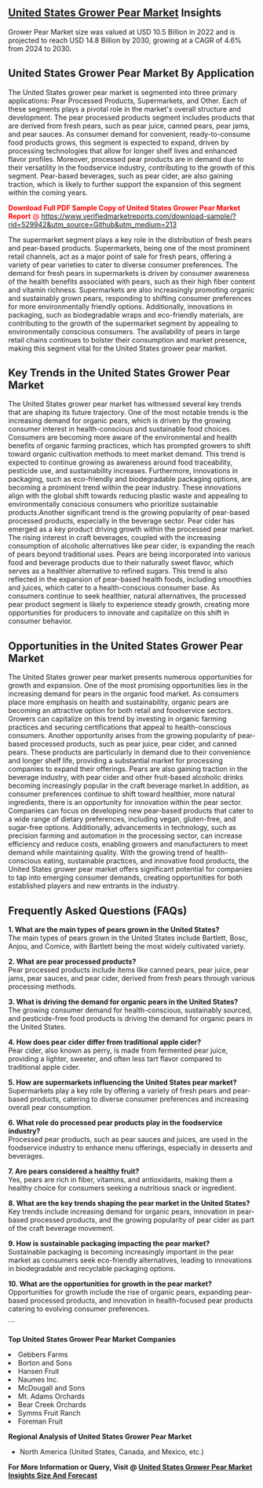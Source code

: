 <h2><a href="https://www.verifiedmarketreports.com/download-sample/?rid=529942&amp;utm_source=Github&amp;utm_medium=213" target="_blank">United States Grower Pear Market</a> Insights</h2><p>Grower Pear Market size was valued at USD 10.5 Billion in 2022 and is projected to reach USD 14.8 Billion by 2030, growing at a CAGR of 4.6% from 2024 to 2030.</p><p><h2>United States Grower Pear Market By Application</h2><p>The United States grower pear market is segmented into three primary applications: Pear Processed Products, Supermarkets, and Other. Each of these segments plays a pivotal role in the market's overall structure and development. The pear processed products segment includes products that are derived from fresh pears, such as pear juice, canned pears, pear jams, and pear sauces. As consumer demand for convenient, ready-to-consume food products grows, this segment is expected to expand, driven by processing technologies that allow for longer shelf lives and enhanced flavor profiles. Moreover, processed pear products are in demand due to their versatility in the foodservice industry, contributing to the growth of this segment. Pear-based beverages, such as pear cider, are also gaining traction, which is likely to further support the expansion of this segment within the coming years. <p><span class=""><span style="color: #ff0000;"><strong>Download Full PDF Sample Copy of United States Grower Pear Market Report</strong> @ </span><a href="https://www.verifiedmarketreports.com/download-sample/?rid=529942&amp;utm_source=Github&amp;utm_medium=213" target="_blank">https://www.verifiedmarketreports.com/download-sample/?rid=529942&amp;utm_source=Github&amp;utm_medium=213</a></span></p>The supermarket segment plays a key role in the distribution of fresh pears and pear-based products. Supermarkets, being one of the most prominent retail channels, act as a major point of sale for fresh pears, offering a variety of pear varieties to cater to diverse consumer preferences. The demand for fresh pears in supermarkets is driven by consumer awareness of the health benefits associated with pears, such as their high fiber content and vitamin richness. Supermarkets are also increasingly promoting organic and sustainably grown pears, responding to shifting consumer preferences for more environmentally friendly options. Additionally, innovations in packaging, such as biodegradable wraps and eco-friendly materials, are contributing to the growth of the supermarket segment by appealing to environmentally conscious consumers. The availability of pears in large retail chains continues to bolster their consumption and market presence, making this segment vital for the United States grower pear market.</p><h2>Key Trends in the United States Grower Pear Market</h2><p>The United States grower pear market has witnessed several key trends that are shaping its future trajectory. One of the most notable trends is the increasing demand for organic pears, which is driven by the growing consumer interest in health-conscious and sustainable food choices. Consumers are becoming more aware of the environmental and health benefits of organic farming practices, which has prompted growers to shift toward organic cultivation methods to meet market demand. This trend is expected to continue growing as awareness around food traceability, pesticide use, and sustainability increases. Furthermore, innovations in packaging, such as eco-friendly and biodegradable packaging options, are becoming a prominent trend within the pear industry. These innovations align with the global shift towards reducing plastic waste and appealing to environmentally conscious consumers who prioritize sustainable products.Another significant trend is the growing popularity of pear-based processed products, especially in the beverage sector. Pear cider has emerged as a key product driving growth within the processed pear market. The rising interest in craft beverages, coupled with the increasing consumption of alcoholic alternatives like pear cider, is expanding the reach of pears beyond traditional uses. Pears are being incorporated into various food and beverage products due to their naturally sweet flavor, which serves as a healthier alternative to refined sugars. This trend is also reflected in the expansion of pear-based health foods, including smoothies and juices, which cater to a health-conscious consumer base. As consumers continue to seek healthier, natural alternatives, the processed pear product segment is likely to experience steady growth, creating more opportunities for producers to innovate and capitalize on this shift in consumer behavior.</p><h2>Opportunities in the United States Grower Pear Market</h2><p>The United States grower pear market presents numerous opportunities for growth and expansion. One of the most promising opportunities lies in the increasing demand for pears in the organic food market. As consumers place more emphasis on health and sustainability, organic pears are becoming an attractive option for both retail and foodservice sectors. Growers can capitalize on this trend by investing in organic farming practices and securing certifications that appeal to health-conscious consumers. Another opportunity arises from the growing popularity of pear-based processed products, such as pear juice, pear cider, and canned pears. These products are particularly in demand due to their convenience and longer shelf life, providing a substantial market for processing companies to expand their offerings. Pears are also gaining traction in the beverage industry, with pear cider and other fruit-based alcoholic drinks becoming increasingly popular in the craft beverage market.In addition, as consumer preferences continue to shift toward healthier, more natural ingredients, there is an opportunity for innovation within the pear sector. Companies can focus on developing new pear-based products that cater to a wide range of dietary preferences, including vegan, gluten-free, and sugar-free options. Additionally, advancements in technology, such as precision farming and automation in the processing sector, can increase efficiency and reduce costs, enabling growers and manufacturers to meet demand while maintaining quality. With the growing trend of health-conscious eating, sustainable practices, and innovative food products, the United States grower pear market offers significant potential for companies to tap into emerging consumer demands, creating opportunities for both established players and new entrants in the industry.</p><h2>Frequently Asked Questions (FAQs)</h2><p><b>1. What are the main types of pears grown in the United States?</b><br> The main types of pears grown in the United States include Bartlett, Bosc, Anjou, and Comice, with Bartlett being the most widely cultivated variety.</p><p><b>2. What are pear processed products?</b><br> Pear processed products include items like canned pears, pear juice, pear jams, pear sauces, and pear cider, derived from fresh pears through various processing methods.</p><p><b>3. What is driving the demand for organic pears in the United States?</b><br> The growing consumer demand for health-conscious, sustainably sourced, and pesticide-free food products is driving the demand for organic pears in the United States.</p><p><b>4. How does pear cider differ from traditional apple cider?</b><br> Pear cider, also known as perry, is made from fermented pear juice, providing a lighter, sweeter, and often less tart flavor compared to traditional apple cider.</p><p><b>5. How are supermarkets influencing the United States pear market?</b><br> Supermarkets play a key role by offering a variety of fresh pears and pear-based products, catering to diverse consumer preferences and increasing overall pear consumption.</p><p><b>6. What role do processed pear products play in the foodservice industry?</b><br> Processed pear products, such as pear sauces and juices, are used in the foodservice industry to enhance menu offerings, especially in desserts and beverages.</p><p><b>7. Are pears considered a healthy fruit?</b><br> Yes, pears are rich in fiber, vitamins, and antioxidants, making them a healthy choice for consumers seeking a nutritious snack or ingredient.</p><p><b>8. What are the key trends shaping the pear market in the United States?</b><br> Key trends include increasing demand for organic pears, innovation in pear-based processed products, and the growing popularity of pear cider as part of the craft beverage movement.</p><p><b>9. How is sustainable packaging impacting the pear market?</b><br> Sustainable packaging is becoming increasingly important in the pear market as consumers seek eco-friendly alternatives, leading to innovations in biodegradable and recyclable packaging options.</p><p><b>10. What are the opportunities for growth in the pear market?</b><br> Opportunities for growth include the rise of organic pears, expanding pear-based processed products, and innovation in health-focused pear products catering to evolving consumer preferences.</p>```</p><p><strong>Top United States Grower Pear Market Companies</strong></p><div data-test-id=""><p><li>Gebbers Farms</li><li> Borton and Sons</li><li> Hansen Fruit</li><li> Naumes Inc.</li><li> McDougall and Sons</li><li> Mt. Adams Orchards</li><li> Bear Creek Orchards</li><li> Symms Fruit Ranch</li><li> Foreman Fruit</li></p><div><strong>Regional Analysis of&nbsp;United States Grower Pear Market</strong></div><ul><li dir="ltr"><p dir="ltr">North America&nbsp;(United States, Canada, and Mexico, etc.)</p></li></ul><p><strong>For More Information or Query, Visit @&nbsp;</strong><strong><a href="https://www.verifiedmarketreports.com/product/grower-pear-market/?utm_source=Github&amp;utm_medium=213" target="_blank">United States Grower Pear Market Insights Size And Forecast</a></strong></p></div>
